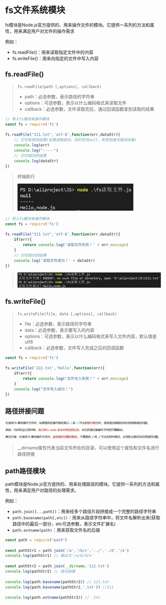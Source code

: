 # fs文件系统模块

fs模块是Node.js官方提供的、用来操作文件的模块。它提供一系列的方法和属性，用来满足用户对文件的操作需求

例如：

- fs.readFile()：用来读取指定文件中的内容
- fs.writeFile()：用来向指定的文件中写入内容

## fs.readFile()

> `fs.readFile(path [,options], callback)`
>
> - path：必选参数，表示路径的字符串
> - options：可选参数，表示以什么编码格式来读取文件
> - callback：必选参数，文件读取完后，通过回调函数拿到读取的结果

```js
// 导入fs模块来操作模块
const fs = require('fs')

fs.readFile("111.txt",'utf-8',function(err,dataStr){
    // 打印失败的结果(如果读取成功，则打印为null，失败则值为错误对象)
    console.log(err)
    console.log("-----")
    // 打印成功的结果
    console.log(dataStr)
})
```

> 终端执行
>
> <img src="img/2.fs文件系统模块/image-20230702104552679.png" alt="image-20230702104552679" style="zoom: 80%;" />

```js
// 导入fs模块来操作模块
const fs = require('fs')

fs.readFile("111.txt",'utf-8',function(err,dataStr){
    if(err){
        return console.log('读取文件失败！' + err.message)
    }
    // 打印成功的结果
    console.log('读取文件成功！' + dataStr)
})
```

> <img src="img/2.fs文件系统模块/image-20230702105052769.png" alt="image-20230702105052769" style="zoom:80%;" />

## fs.writeFile()

> `fs.writeFile(file, data [,options], callback)`
>
> - file：必选参数，表示路径的字符串
> - data：必选参数，表示要写入的内容
> - options：可选参数，表示以什么编码格式来写入文件内容，默认值是utf8
> - callback：必选参数，文件写入完成之后的回调函数

```js
const fs = require('fs')

fs.writeFile('222.txt','hello',function(err){
    if(err){
        return console.log("文件写入失败！" + err.message)
    }
    console.log("文件写入成功！")
})
```

## 路径拼接问题

<img src="img/2.fs文件系统模块/image-20230702155028390.png" alt="image-20230702155028390" style="zoom: 67%;" />

> __dirname属性代表当前文件所处的目录，可以使用这个属性和文件名进行路径拼接

## path路径模块

path模块是Node.js官方提供的、用来处理路径的模块。它提供一系列的方法和属性，用来满足用户对路径的处理需求。

例如：

- `path.join([...path])`：用来经多个路径片段拼接成一个完整的路径字符串
- `path.basename(path[,etc])`：用来从路径字符串中，将文件名解析出来(获取路径中的最后一部分，etc可选参数，表示文件扩展名)
- `path.extname(path)`：用来获取文件名的后缀

```js
const path = require("path")

const pathStr1 = path.join('/a','/b/c','../','./d','/e')
console.log(pathStr1) // 输出为'/a/b/d/e'

const pathStr2 = path.join(__dirname,'111.txt')
console.log(pathStr2) // 成功拼接

console.log(path.basename(pathStr2)) // 111.txt
console.log(path.basename(pathStr2,'.txt')) //111

console.log(path.extname(pathStr2)) // .txt
```

